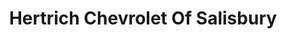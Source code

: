 ---
title: "Hertrich Chevrolet Of Salisbury"
url: /salisbury/hertrich-chevrolet-of-salisbury/
shop: Autohaus
---
